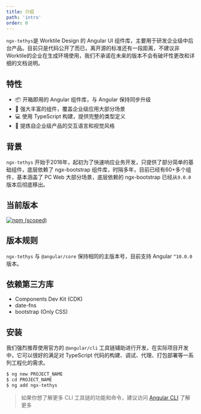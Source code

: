 ```yaml
---
title: 介绍
path: 'intro'
order: 0
---
```


`ngx-tethys`是 Worktile Design 的 Angular UI 组件库，主要用于研发企业级中后台产品。目前只是代码公开了而已，离开源的标准还有一段距离，不建议非Worktile的企业在生成环境使用，我们不承诺在未来的版本不会有破坏性更改和详细的文档说明。

## 特性
- 📦 开箱即用的 Angular 组件库，与 Angular 保持同步升级
- 🚀 强大丰富的组件，覆盖企业级应用大部分场景
- 💻 使用 TypeScript 构建，提供完整的类型定义
- 🏡 提炼自企业级产品的交互语言和视觉风格

## 背景
`ngx-tethys` 开始于2018年，起初为了快速响应业务开发，只提供了部分简单的基础组件，底层依赖了 ngx-bootstrap 组件库，时隔多年，目前已经有60+多个组件，基本涵盖了 PC Web 大部分场景，底层依赖的 ngx-bootstrap 已经从`9.0.0`版本后彻底移出。

## 当前版本
[![npm (scoped)](https://img.shields.io/npm/v/ngx-tethys?style=flat-square)](https://www.npmjs.com/package/ngx-tethys)
## 版本规则
`ngx-tethys` 与 `@angular/core` 保持相同的主版本号，目前支持 Angular `^10.0.0` 版本。
## 依赖第三方库
- Components Dev Kit (CDK)
- date-fns
- bootstrap (Only CSS)

## 安装
我们强烈推荐使用官方的 `@angular/cli` 工具链辅助进行开发，在实际项目开发中，它可以很好的满足对 TypeScript 代码的构建、调试、代理、打包部署等一系列工程化的需求。

```bash
$ ng new PROJECT_NAME
$ cd PROJECT_NAME
$ ng add ngx-tethys
```
> 如果你想了解更多 CLI 工具链的功能和命令，建议访问 [Angular CLI](https://github.com/angular/angular-cli) 了解更多

